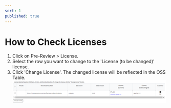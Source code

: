 ```yaml
---
sort: 1
published: true
---
```


# How to Check Licenses

1. Click on Pre-Review > License.
2. Select the row you want to change to the 'License (to be changed)' license.
3. Click 'Change License'. The changed license will be reflected in the OSS Table.
   ![PreReviewLicense](../../images/common/pre_review/pre_review_license.png)